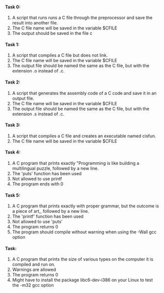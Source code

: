 <h4>Task 0:</h4>
<ol>
<li>A script that runs runs a C file through the preprocessor and save the result into another file.</li>
<li>The C file name will be saved in the variable $CFILE</li>
<li>The output should be saved in the file c</li>
</ol>
<h4>Task 1:</h4>
<ol>
<li>A script that compiles a C file but does not link.</li>
<li>The C file name will be saved in the variable $CFILE</li>
<li>The output file should be named the same as the C file, but with the extension .o instead of .c.</li>
</ol>
<h4>Task 2:</h4>
<ol>
<li>A script that generates the assembly code of a C code and save it in an output file.</li>
<li>The C file name will be saved in the variable $CFILE</li>
<li>The output file should be named the same as the C file, but with the extension .s instead of .c.</li>
</ol>
<h4>Task 3:</h4>
<ol>
<li>A script that compiles a C file and creates an executable named cisfun.</li>
<li>The C file name will be saved in the variable $CFILE</li>
</ol>
<h4>Task 4:</h4>
<ol>
<li>A C program that prints exactly "Programming is like building a multilingual puzzle, followed by a new line.</li>
<li>The 'puts' function has been used</li>
<li>Not allowed to use printf</li>
<li>The program ends with 0</li>
</ol>
<h4>Task 5:</h4>
<ol>
<li>A C program that prints exactly with proper grammar, but the outcome is a piece of art,, followed by a new line.</li>
<li>The 'printf' function has been used</li>
<li>Not allowed to use 'puts'</li>
<li>The program returns 0</li>
<li>The program should compile without warning when using the -Wall gcc option</li>
</ol>
<h4>Task:</h4>
<ol>
<li>A C program that prints the size of various types on the computer it is compiled and run on.</li>
<li>Warnings are allowed</li>
<li>The program returns 0</li>
<li>Might have to install the package libc6-dev-i386 on your Linux to test the -m32 gcc option</li>

